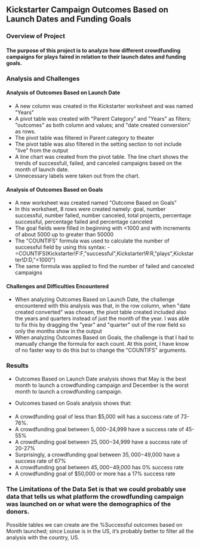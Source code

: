 ## **Kickstarter Campaign Outcomes Based on Launch Dates and Funding Goals**

### Overview of Project

#### The purpose of this project is to analyze how different crowdfunding campaigns for plays faired in relation to their launch dates and funding goals.

### Analysis and Challenges

#### Analysis of Outcomes Based on Launch Date
- A new column was created in the Kickstarter worksheet and was named "Years"
- A pivot table was created with "Parent Category" and "Years" as filters; "outcomes" as both column and values; and "date created conversion" as rows.
- The pivot table was filtered in Parent category to theater
- The pivot table was also filtered in the setting section to not include "live" from the output
- A line chart was created from the pivot table.  The line chart shows the trends of successfull, failed, and canceled campaigns based on the month of launch date.
- Unnecessary labels were taken out from the chart.
#### Analysis of Outcomes Based on Goals
- A new worksheet was created named "Outcome Based on Goals"
- In this worksheet, 8 rows were created namely: goal, number successful, number failed, number canceled, total projects, percentage successful, percentage failed and percentage canceled
- The goal fields were filled in beginning with <1000 and with increments of about 5000 up to greater than 50000
- The "COUNTIFS" formula was used to calculate the number of successful field by using this syntax:
		- =COUNTIFS(Kickstarter!$F:$F,"successful",Kickstarter!$R:$R,"plays",Kickstarter!$D:$D,"<1000")
- The same formula was applied to find the number of failed and canceled campaigns
#### Challenges and Difficulties Encountered
- When analyzing Outcomes Based on Launch Date, the challenge encountered with this analysis was that, in the row column, when "date created converted" was chosen, the pivot table created included also the years and quarters instead of just the month of the year.  I was able to fix this by dragging the "year" and "quarter" out of the row field so only the months show in the output
- When analyzing Outcomes Based on Goals, the challenge is that I had to manually change the formula for each count.  At this point, I have know of no faster way to do this but to change the "COUNTIFS" arguments.

### Results

- Outcomes Based on Launch Date analysis shows that May is the best month to launch a crowdfunding campaign and December is the worst month to launch a crowdfunding campaign.

- Outcomes based on Goals analysis shows that:
####
- A crowdfunding goal of less than $5,000 will has a success rate of 73-76%.
- A crowdfunding goal between $5,000-$24,999 have a success rate of 45-55%
- A crowdfunding goal between $25,000-$34,999 have a success rate of 20-27%
- Surprisingly, a crowdfunding goal between $35,000-$49,000 have a success rate of 67%
- A crowdfunding goal between $45,000-$49,000 has 0% success rate
- A crowdfunding goal of $50,000 or more has a 17% success rate


### The Limitations of the Data Set is that we could probably use data that tells us what platform the crowdfunding campaign was launched on or what were the demographics of the donors.

Possible tables we can create are the %Successful outcomes based on Month launched; since Louise is in the US, it’s probably better to filter all the analysis with the country, US.
